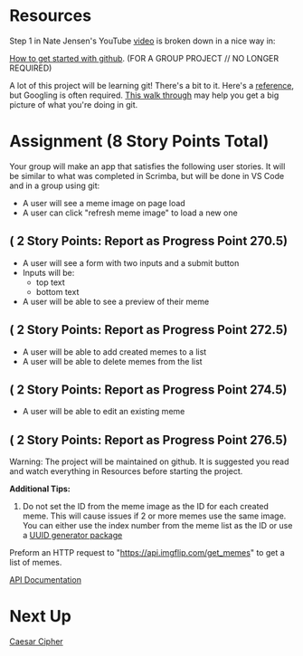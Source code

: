 

# **Resources**

Step 1 in Nate Jensen's YouTube [video](https://www.youtube.com/watch?v=TrCMPZMWh4E&list=PL1whVIy6oz7PsU6Cr88Vdsxu3aIFYIkef&index=80) is broken down in a nice way in:

[How to get started with github](https://coursework.vschool.io/starting-a-group-project-on-github/).  (FOR A GROUP PROJECT // NO LONGER REQUIRED)

A lot of this project will be learning git! There's a bit to it. Here's a [reference](https://coursework.vschool.io/git-commands-and-workflows-cheat-sheet/), but Googling is often required. 
[This walk through](https://www.youtube.com/watch?v=TrCMPZMWh4E&list=PL1whVIy6oz7PsU6Cr88Vdsxu3aIFYIkef&index=80) may help you get a big picture of what you're doing in git.

# Assignment   (8 Story Points Total)

Your group will make an app that satisfies the following user stories. It will be similar to what was completed in Scrimba, but will be done in VS Code and in a group using git:

- A user will see a meme image on page load
- A user can click "refresh meme image" to load a new one

## ( 2 Story Points:  Report as Progress Point 270.5)

- A user will see a form with two inputs and a submit button
- Inputs will be:
    - top text
    - bottom text
- A user will be able to see a preview of their meme

## ( 2 Story Points:  Report as Progress Point 272.5)

- A user will be able to add created memes to a list
- A user will be able to delete memes from the list

## ( 2 Story Points:  Report as Progress Point 274.5)

- A user will be able to edit an existing meme

## ( 2 Story Points:  Report as Progress Point 276.5)

Warning: The project will be maintained on github. It is suggested you read and watch everything in Resources before starting the project.

**Additional Tips:** 

1. Do not set the ID from the meme image as the ID for each created meme. This will cause issues if 2 or more memes use the same image. You can either use the index number from the meme list as the ID or use a [UUID generator package](https://www.npmjs.com/package/uuid)

Preform an HTTP request to "https://api.imgflip.com/get_memes" to get a list of memes.

[API Documentation](https://imgflip.com/api)

# Next Up

[Caesar Cipher](https://www.notion.so/Caesar-Cipher-488c0fcd32d448a8b70be94eea8082ae?pvs=21)